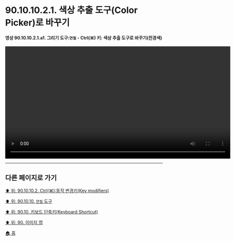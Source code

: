 # 90.10.10.2.1. 색상 추출 도구(Color Picker)로 바꾸기

<a id="90-10-10-02-01-a1"></a>

#### 영상 90.10.10.2.1.a1. 그리기 도구:`연필` - Ctrl(⌘) 키: 색상 추출 도구로 바꾸기(전경색)
<video controls="controls" width="720" src="https://github.com/wonder13662/gimp/assets/15767104/6be99f33-0bd4-4963-9c67-df9863ee18b3"></video>

[comment]: <> (TODO 캡쳐보드로 화면을 다시 떠야함. 아이콘 변경 모습이 있음)

***

## 다른 페이지로 가기

[⬆️ 위: 90.10.10.2. Ctrl(⌘):동작 변경키(Key modifiers)](./90-10-10-02-00-key_modifier-ctrl.md)

[⬆️ 위: 90.10.10. `연필` 도구](./90-10-10-00-pencil.md)

[⬆️ 위: 90.10. 키보드 단축키(Keyboard Shortcut)](./90-10-00-keyboard_shortcut.md)

[⬆️ 위: 90. 이미지 맵](./90-00-image-map.md)

[🏠 홈](./00-home.md)